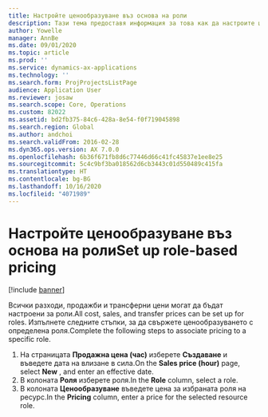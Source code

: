 ```yaml
---
title: Настройте ценообразуване въз основа на роли
description: Тази тема предоставя информация за това как да настроите ценообразуване за конкретни роли.
author: Yowelle
manager: AnnBe
ms.date: 09/01/2020
ms.topic: article
ms.prod: ''
ms.service: dynamics-ax-applications
ms.technology: ''
ms.search.form: ProjProjectsListPage
audience: Application User
ms.reviewer: josaw
ms.search.scope: Core, Operations
ms.custom: 82022
ms.assetid: bd2fb375-84c6-428a-8e54-f0f719045898
ms.search.region: Global
ms.author: andchoi
ms.search.validFrom: 2016-02-28
ms.dyn365.ops.version: AX 7.0.0
ms.openlocfilehash: 6b36f671fb8d6c77446d66c41fc45837e1ee8e25
ms.sourcegitcommit: 5c4c9bf3ba018562d6cb3443c01d550489c415fa
ms.translationtype: HT
ms.contentlocale: bg-BG
ms.lasthandoff: 10/16/2020
ms.locfileid: "4071989"
---
```

# <a name="set-up-role-based-pricing"></a><span data-ttu-id="d220e-103">Настройте ценообразуване въз основа на роли</span><span class="sxs-lookup"><span data-stu-id="d220e-103">Set up role-based pricing</span></span>

[!include [banner](../includes/banner.md)]

<span data-ttu-id="d220e-104">Всички разходи, продажби и трансферни цени могат да бъдат настроени за роли.</span><span class="sxs-lookup"><span data-stu-id="d220e-104">All cost, sales, and transfer prices can be set up for roles.</span></span> <span data-ttu-id="d220e-105">Изпълнете следните стъпки, за да свържете ценообразуването с определена роля.</span><span class="sxs-lookup"><span data-stu-id="d220e-105">Complete the following steps to associate pricing to a specific role.</span></span>

1. <span data-ttu-id="d220e-106">На страницата **Продажна цена (час)** изберете **Създаване** и въведете дата на влизане в сила.</span><span class="sxs-lookup"><span data-stu-id="d220e-106">On the **Sales price (hour)** page, select **New** , and enter an effective date.</span></span>
2. <span data-ttu-id="d220e-107">В колоната **Роля** изберете роля.</span><span class="sxs-lookup"><span data-stu-id="d220e-107">In the **Role** column, select a role.</span></span>
3. <span data-ttu-id="d220e-108">В колоната **Ценообразуване** въведете цена за избраната роля на ресурс.</span><span class="sxs-lookup"><span data-stu-id="d220e-108">In the **Pricing** column, enter a price for the selected resource role.</span></span>
